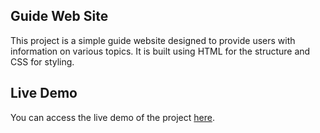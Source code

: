 ## Guide Web Site
This project is a simple guide website designed to provide users with information on various topics. It is built using HTML for the structure and CSS for styling.
## Live Demo

You can access the live demo of the project [here](https://paris-croissant-website.netlify.app/).

